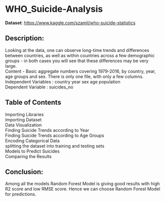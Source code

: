 # WHO_Suicide-Analysis  
**Dataset**: https://www.kaggle.com/szamil/who-suicide-statistics  
## Description:
Looking at the data, one can observe long-time trends and differences between countries, as well as within countries across a few demographic groups - in both cases you will see that these differences may be very large.  
Content - Basic aggregate numbers covering 1979-2016, by country, year, age groups and sex. There is only one file, with only a few columns.  
Independent Variables : country	year sex	age	population  
Dependent Variable : suicides_no  

## Table of Contents
Importing Libraries  
Importing Dataset  
Data Visualization    
Finding Suicide Trends according to Year  
Finding Suicide Trends according to Age Groups  
Encoding Categorical Data  
splitting the dataset into training and testing sets  
Models to Predict Suicides  
Comparing the Results   

## Conclusion:
Among all the models Random Forest Model is giving good results with high R2 score and low RMSE score. Hence we can choose Random Forest Model for predictions.


